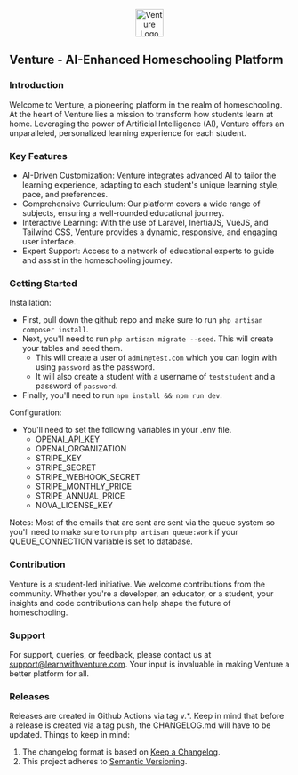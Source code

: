 <p align="center">
    <a href="https://learnwithventure.com" target="_blank">
    <img src="https://learnwithventure.com/assets/logo.png" width="50" alt="Venture Logo">
    </a>
</p>

## Venture - AI-Enhanced Homeschooling Platform

### Introduction

Welcome to Venture, a pioneering platform in the realm of homeschooling. At the heart of Venture lies a mission to transform how students learn at home. Leveraging the power of Artificial Intelligence (AI), Venture offers an unparalleled, personalized learning experience for each student.

### Key Features

- AI-Driven Customization: Venture integrates advanced AI to tailor the learning experience, adapting to each student's unique learning style, pace, and preferences.
- Comprehensive Curriculum: Our platform covers a wide range of subjects, ensuring a well-rounded educational journey.
- Interactive Learning: With the use of Laravel, InertiaJS, VueJS, and Tailwind CSS, Venture provides a dynamic, responsive, and engaging user interface.
- Expert Support: Access to a network of educational experts to guide and assist in the homeschooling journey.

### Getting Started

Installation:
- First, pull down the github repo and make sure to run `php artisan composer install`.
- Next, you'll need to run `php artisan migrate --seed`. This will create your tables and seed them.
    - This will create a user of `admin@test.com` which you can login with using `password` as the password.
    - It will also create a student with a username of `teststudent` and a password of `password`.
- Finally, you'll need to run `npm install && npm run dev`.

Configuration:
- You'll need to set the following variables in your .env file.
    - OPENAI_API_KEY
    - OPENAI_ORGANIZATION
    - STRIPE_KEY
    - STRIPE_SECRET
    - STRIPE_WEBHOOK_SECRET
    - STRIPE_MONTHLY_PRICE
    - STRIPE_ANNUAL_PRICE
    - NOVA_LICENSE_KEY

Notes: Most of the emails that are sent are sent via the queue system so you'll need to make sure to run `php artisan queue:work` if your QUEUE_CONNECTION variable is set to database.

### Contribution

Venture is a student-led initiative. We welcome contributions from the community. Whether you're a developer, an educator, or a student, your insights and code contributions can help shape the future of homeschooling.

### Support

For support, queries, or feedback, please contact us at support@learnwithventure.com. Your input is invaluable in making Venture a better platform for all.

### Releases

Releases are created in Github Actions via tag v.*. Keep in mind that before a release is created via a tag push, the CHANGELOG.md will have to be updated. Things to keep in mind:

1. The changelog format is based on [Keep a Changelog](https://keepachangelog.com/en/1.0.0/).
2. This project adheres to [Semantic Versioning](https://semver.org/spec/v2.0.0.html).
